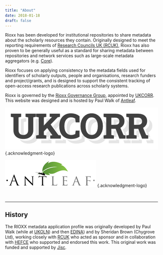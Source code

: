 ```yaml
---
title: "About"
date: 2018-01-18
draft: false
---
```


Rioxx has been developed for institutional repositories to share metadata about the scholarly resources they contain. Originally designed to meet the reporting requirements of [Research Councils UK (RCUK)](http://www.rcuk.ac.uk), Rioxx has
also proven to be generally useful as a standard for sharing metadata between repositories and network services such as large-scale metadata aggregators (e.g. [Core](http://www.core.ac.uk)).

Rioxx focuses on applying consistency to the metadata fields used for identifiers of scholarly outputs, people and organisations, research funders and project/grants, and is designed to support the consistent tracking of open-access
research publications across scholarly systems.

Rioxx is governed by the [Rioxx Governance Group](/governance), appointed by [UKCORR](https://www.ukcorr.org). This website was designed and is hosted by Paul Walk of [Antleaf](https://www.antleaf.com).


[![UKCORR](ukcorr_logo.png)](https://www.ukcorr.org)
{.acknowledgment-logo}

[![Antleaf](antleaf_logo.png)](https://www.antleaf.com)
{.acknowledgment-logo}

<br style="clear: both;"/>

***

## History

The RIOXX metadata application profile was originally developed by Paul Walk (while at [UKOLN][2]) and then [EDINA][1]) and by Sheridan Brown (Chygrove Ltd), working closely with [RCUK][3] who acted as sponsor and in collaboration
with [HEFCE][4] who supported and endorsed this work. This original work was funded and supported by [Jisc][5].


[1]:  https://www.edina.ac.uk

[2]:  http://www.ukoln.ac.uk

[3]:  http://www.rcuk.ac.uk

[4]:  http://www.hefce.ac.uk

[5]:  https://www.jisc.ac.uk

[6]: https://www.antleaf.com
